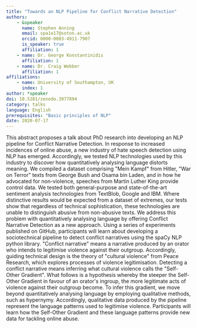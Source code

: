 ```yaml
---
title: "Towards an NLP Pipeline for Conflict Narrative Detection"
authors:
    - &speaker
      name: Stephen Anning
      email: spa1e17@soton.ac.uk
      orcid: 0000-0003-4911-7907
      is_speaker: true
      affiliation: 1
    - name: Dr. George Konstantinidis
      affiliation: 1
    - name: Dr. Craig Webber
      affiliation: 1
affiliations:
    - name: University of Southampton, UK
      index: 1
author: *speaker
doi: 10.5281/zenodo.3977894
category: talks
language: English
prerequisites: "Basic principles of NLP"
date: 2020-07-17
---
```

This abstract proposes a talk about PhD research into developing an NLP pipeline for Conflict Narrative Detection. In response to increased incidences of online abuse, a new industry of hate speech detection using NLP has emerged. Accordingly, we tested NLP technologies used by this industry to discover how quantitatively analysing language distorts meaning. We compiled a dataset comprising "Mein Kampf" from Hitler, "War on Terror" texts from George Bush and Osama bin Laden, and in how he advocated for non-violence, speeches from Martin Luther King provide control data. We tested both general-purpose and state-of-the-art sentiment analysis technologies from TextBlob, Google and IBM. Where distinctive results would be expected from a dataset of extremes, our tests show that regardless of technical sophistication, these technologies are unable to distinguish abusive from non-abusive texts. We address this problem with quantitatively analysing language by offering Conflict Narrative Detection as a new approach.
Using a series of experiments published on GitHub, participants will learn about developing a sociotechnical pipeline to detect conflict narratives using the spaCy NLP python library. "Conflict narrative" means a narrative produced by an orator who intends to legitimise violence against their outgroup. Accordingly, guiding technical design is the theory of "cultural violence" from Peace Research, which explores processes of violence legitimisation. Detecting a conflict narrative means inferring what cultural violence calls the "Self-Other Gradient". What follows is a hypothesis whereby the steeper the Self-Other Gradient in favour of an orator's ingroup, the more legitimate acts of violence against their outgroup become. To infer this gradient, we move beyond quantitatively analysing language by employing qualitative methods, such as hypernymy. Accordingly, qualitative data produced by the pipeline represent the language patterns used to legitimise violence. Participants will learn how the Self-Other Gradient and these language patterns provide new data for tackling online abuse.
